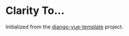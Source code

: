 # Clarity To...

Initialized from the [django-vue-template](https://github.com/gtalarico/django-vue-template) project.